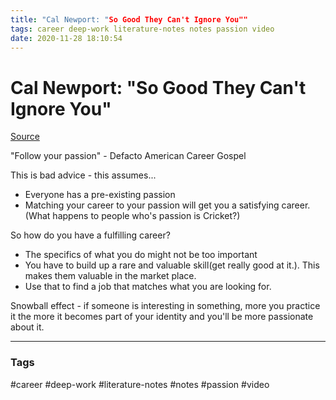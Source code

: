 ```yaml
---
title: "Cal Newport: "So Good They Can't Ignore You""
tags: career deep-work literature-notes notes passion video
date: 2020-11-28 18:10:54
---
```


# Cal Newport: "So Good They Can't Ignore You"

[Source](https://www.youtube.com/watch?v=qwOdU02SE0w)

"Follow your passion" - Defacto American Career Gospel

This is bad advice - this assumes...
- Everyone has a pre-existing passion
- Matching your career to your passion will get you a satisfying career.(What happens to people who's passion is Cricket?)

So how do you have a fulfilling career?

- The specifics of what you do might not be too important
- You have to build up a rare and valuable skill(get really good at it.). This makes them valuable in the market place.
- Use that to find a job that matches what you are looking for.

Snowball effect - if someone is interesting in something, more you practice it the more it becomes part of your identity and you'll be more passionate about it.


---
### Tags
#career #deep-work #literature-notes #notes #passion #video
